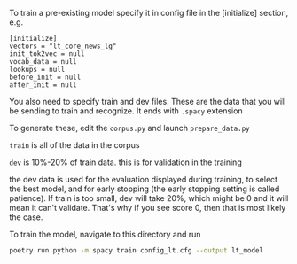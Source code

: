 To train a pre-existing model specify it in config file in the [initialize] section, e.g.
```
[initialize]
vectors = "lt_core_news_lg"
init_tok2vec = null
vocab_data = null
lookups = null
before_init = null
after_init = null
```

You also need to specify train and dev files.
These are the data that you will be sending to train and recognize. It ends with `.spacy` extension

To generate these, edit the `corpus.py` and launch `prepare_data.py`

`train` is all of the data in the corpus

`dev` is 10%-20% of train data. this is for validation in the training

the dev data is used for the evaluation displayed during training, to select the best model, and for early stopping (the early stopping setting is called patience). If train is too small, dev will take 20%, which might be 0 and it will mean it can't validate. That's why if you see score 0, then that is most likely the case.

To train the model, navigate to this directory and run
```bash
poetry run python -m spacy train config_lt.cfg --output lt_model
```